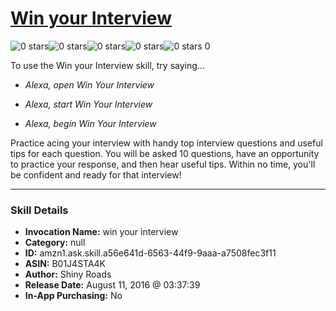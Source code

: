 # [Win your Interview](http://alexa.amazon.com/#skills/amzn1.ask.skill.a56e641d-6563-44f9-9aaa-a7508fec3f11)
![0 stars](../../images/ic_star_border_black_18dp_1x.png)![0 stars](../../images/ic_star_border_black_18dp_1x.png)![0 stars](../../images/ic_star_border_black_18dp_1x.png)![0 stars](../../images/ic_star_border_black_18dp_1x.png)![0 stars](../../images/ic_star_border_black_18dp_1x.png) 0

To use the Win your Interview skill, try saying...

* *Alexa, open Win Your Interview*

* *Alexa, start Win Your Interview*

* *Alexa, begin Win Your Interview*

Practice acing your interview with handy top interview questions and useful tips for each question. You will be asked 10 questions, have an opportunity to practice your response, and then hear useful tips. Within no time, you'll be confident and ready for that interview!

***

### Skill Details

* **Invocation Name:** win your interview
* **Category:** null
* **ID:** amzn1.ask.skill.a56e641d-6563-44f9-9aaa-a7508fec3f11
* **ASIN:** B01J4STA4K
* **Author:** Shiny Roads 
* **Release Date:** August 11, 2016 @ 03:37:39
* **In-App Purchasing:** No
